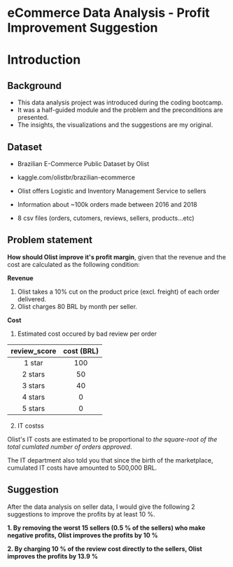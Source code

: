 # eCommerce Data Analysis - Profit Improvement Suggestion

# Introduction

## Background

- This data analysis project was introduced during the coding bootcamp. 
- It was a half-guided module and the problem and the preconditions are presented. 
- The insights, the visualizations and the suggestions are my original.

## Dataset

- Brazilian E-Commerce Public Dataset by Olist  

- kaggle.com/olistbr/brazilian-ecommerce

- Olist offers Logistic and Inventory Management Service to sellers

- Information about ~100k orders made between 2016 and 2018

- 8 csv files (orders, cutomers, reviews, sellers, products...etc)

## Problem statement

**How should Olist improve it's profit margin**, given that the revenue and the cost are calculated as the following condition:

**Revenue**

1. Olist takes a 10% cut on the product price (excl. freight) of each order delivered.
2. Olist charges 80 BRL by month per seller.

**Cost**

1. Estimated cost occured by bad review per order

|review_score|	cost (BRL)|
|:---:|:---:|
|1 star|100|
|2 stars|50|
|3 stars|40|
|4 stars|0|
|5 stars|0|

2. IT costss

Olist's IT costs are estimated to be proportional to *the square-root of the total cumlated number of orders approved*.

The IT department also told you that since the birth of the marketplace, cumulated IT costs have amounted to 500,000 BRL.

## Suggestion

After the data analysis on seller data, I would give the following 2 suggestions to improve the profits by at least 10 %.

**1. By removing the worst 15 sellers (0.5 % of the sellers) who make negative profits, Olist improves the profits by 10 %**

**2. By charging 10 % of the review cost directly to the sellers, Olist improves the profits by 13.9 %**
